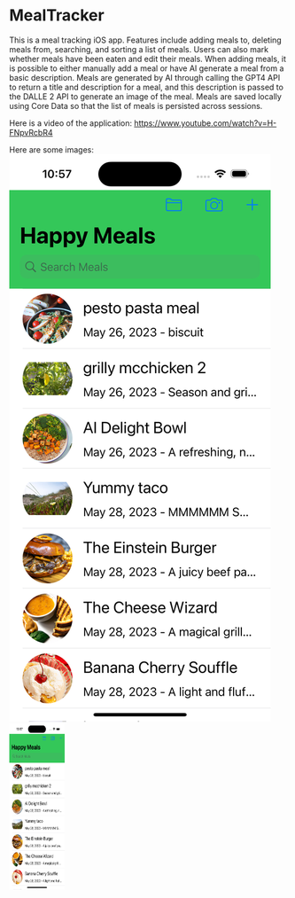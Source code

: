 # MealTracker
This is a meal tracking iOS app. Features include adding meals to, deleting meals from, searching, and sorting a list of meals. Users can also mark whether meals have been eaten and edit their meals.
When adding meals, it is possible to either manually add a meal or have AI generate a meal from a basic description. 
Meals are generated by AI through calling the GPT4 API to return a title and description for a meal, and this description is passed to the DALLE 2 API to generate an image of the meal. Meals are saved locally using Core Data so that the list of meals is persisted across sessions.



Here is a video of the application:
https://www.youtube.com/watch?v=H-FNpvRcbR4

Here are some images:
![all_meals](https://github.com/isaacrestrick/MealTracker/blob/main/images_for_readme/all_meals.png)
<img src="https://github.com/isaacrestrick/MealTracker/blob/main/images_for_readme/all_meals.png" width="100" height="300">
